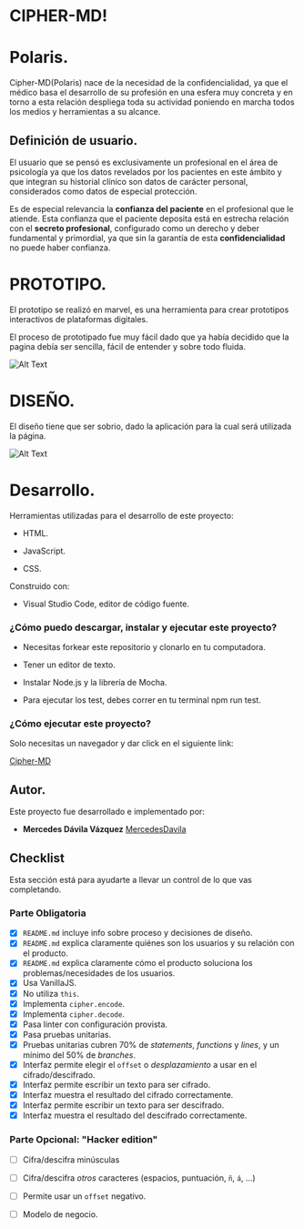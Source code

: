 ﻿# CIPHER-MD!

# Polaris.
Cipher-MD(Polaris)  nace de la necesidad de la confidencialidad, ya que el médico basa el desarrollo de su profesión en una esfera muy concreta y en torno a esta relación despliega toda su actividad poniendo en marcha todos los medios y herramientas a su alcance.

## Definición de usuario.

El usuario que se pensó es exclusivamente un profesional en el área de psicología ya que los datos revelados por los pacientes en este ámbito y que integran su historial clínico son datos de carácter personal, considerados como datos de especial protección.

Es de especial relevancia la **confianza del paciente** en el profesional que le atiende. Esta confianza que el paciente deposita está en estrecha relación con el **secreto profesional**, configurado como un derecho y deber fundamental y primordial, ya que sin la garantía de esta **confidencialidad** no puede haber confianza.

# PROTOTIPO.

El prototipo se realizó en marvel, es una herramienta para crear prototipos interactivos de plataformas digitales.

El proceso de prototipado fue muy fácil dado que ya había decidido que la pagina debía ser sencilla, fácil de entender y sobre todo fluida.

![Alt Text](https://media.giphy.com/media/XxvOKXmrMitllTd3wp/giphy.gif)

# DISEÑO.

El diseño tiene que ser sobrio, dado la aplicación para la cual será utilizada la página.

![Alt Text](https://media.giphy.com/media/dXjSyMgZuo0awxpLm2/giphy.gif)

# Desarrollo.

Herramientas utilizadas para el desarrollo de este proyecto:

-  HTML.

-  JavaScript.

-  CSS.

Construido con:

- Visual Studio Code, editor de código fuente.

### ¿Cómo puedo descargar, instalar y ejecutar este proyecto?

-  Necesitas forkear este repositorio y clonarlo en tu computadora.

-  Tener un editor de texto.

-  Instalar Node.js y la librería de Mocha.

-  Para ejecutar los test, debes correr en tu terminal npm run test.

### ¿Cómo ejecutar este proyecto?

Solo necesitas un navegador y dar click en el siguiente link:

[Cipher-MD](https://mercedesdavila.github.io/MEX-008-Cipher/src/index.html#top)

## Autor.

Este proyecto fue desarrollado e implementado por:

-  **Mercedes Dávila Vázquez**  [MercedesDavila](https://github.com/MercedesDavila)

## Checklist
Esta sección está  para ayudarte a llevar un control de lo que vas completando.

### Parte Obligatoria
* [x] `README.md` incluye info sobre proceso y decisiones de diseño.
* [x] `README.md` explica claramente quiénes son los usuarios y su relación con
  el producto.
* [x] `README.md` explica claramente cómo el producto soluciona los
  problemas/necesidades de los usuarios.
* [x] Usa VanillaJS.
* [x] No utiliza `this`.
* [x] Implementa `cipher.encode`.
* [x] Implementa `cipher.decode`.
* [x] Pasa linter con configuración provista.
* [x] Pasa pruebas unitarias.
* [x] Pruebas unitarias cubren 70% de _statements_, _functions_ y _lines_, y un
  mínimo del 50% de _branches_.
* [x] Interfaz permite elegir el `offset` o _desplazamiento_ a usar en el
  cifrado/descifrado.
* [x] Interfaz permite escribir un texto para ser cifrado.
* [x] Interfaz muestra el resultado del cifrado correctamente.
* [x] Interfaz permite escribir un texto para ser descifrado.
* [x] Interfaz muestra el resultado del descifrado correctamente.

### Parte Opcional: "Hacker edition"
* [ ] Cifra/descifra minúsculas
* [ ] Cifra/descifra _otros_ caracteres (espacios, puntuación, `ñ`, `á`, ...)
* [ ] Permite usar un `offset` negativo.
* [ ] Modelo de negocio.

